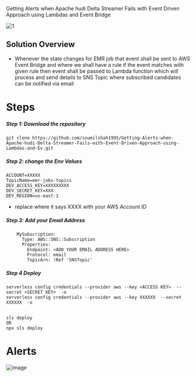 
Getting Alerts when Apache hudi Delta Streamer Fails with Event Driven Approach using Lambdas and Event Bridge 


![1](https://user-images.githubusercontent.com/39345855/230165531-9bd8c5b6-a559-445c-8e5b-8e24c084b663.JPG)

## Solution Overview 
* Whenever the state changes for EMR job that event shall be sent to AWS Event Bridge and where we shall have a rule if the event matches with given rule then event shall be passed to Lambda function which will process and send details to SNS Topic where subscribed candidates can be notified via email

# Steps 

##### Step 1: Download the repository

```
git clone https://github.com/soumilshah1995/Getting-Alerts-when-Apache-hudi-Delta-Streamer-Fails-with-Event-Driven-Approach-using-Lambdas-and-Ev.git
```

##### Step 2: change the Env Values
```
ACCOUNT=XXXXX
TopicName=emr-jobs-topics
DEV_ACCESS_KEY=XXXXXXXXX
DEV_SECRET_KEY=XXX
DEV_REGION=us-east-1
```

* replace where it says XXXX with your AWS Account ID

##### Step 3: Add your Email Address

```
    MySubscription:
      Type: AWS::SNS::Subscription
      Properties:
        Endpoint: <ADD YOUR EMAIL ADDRESS HERE>
        Protocol: email
        TopicArn: !Ref 'SNSTopic'
```


##### Step 4 Deploy

```
serverless config credentials --provider aws --key <ACCESS KEY>  --secret <SECRET KEY>  -o
serverless config credentials --provider aws --key XXXXXX  --secret XXXXXX  -o


sls deploy
OR
npx sls deploy

```

# Alerts 
![image](https://user-images.githubusercontent.com/39345855/230177784-69dce656-5463-409a-9b3d-8ebefc264304.png)
